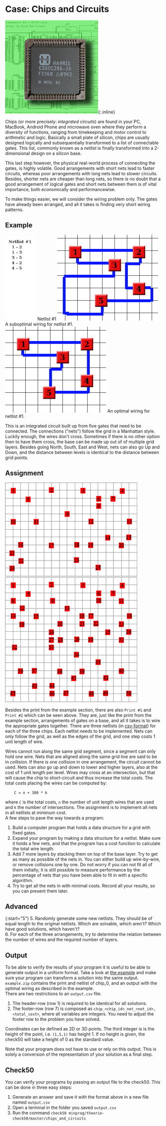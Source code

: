 # Case: Chips and Circuits
![een foto van een centrale computerprocessor van Intel uit 1982, genaamd Harris, met op de achtergrond een diagram van een electronische schakeling in de Commodore 64 homecomputer](Chipsandcircuits2.jpg){:.inline}

Chips (or more precisely: *integrated circuits*) are found in your PC, MacBook, Android Phone and microwave oven where they perform a diversity of functions, ranging from timekeeping and motor control to arithmetic and logic. Basically a small plate of silicon, chips are usually designed logically and subsequentially transformed to a list of connectable gates. This list, commonly known as a *netlist* is finally transformed into a 2-dimensional design on a silicon base.

This last step however, the physical real-world process of connecting the gates, is highly volatile. Good arrangements with short nets lead to faster circuits, whereas poor arrangements with long nets lead to slower circuits. Besides, shorter nets are cheaper than long nets, so there is no doubt that a good arrangement of logical gates and short nets between them is of vital importance, both economically and performancewise.

To make things easier, we will consider the wiring problem only. The gates have already been arranged, and all it takes is finding very short wiring patterns.


## Example
![](chip0_net1_list.gif) Netlist #1
![](chip0_net1_subopt.gif) A suboptimal wiring for netlist #1.
![](chip0_net1_opt.gif) An optimal wiring for netlist #1.

This is an integrated circuit built up from five gates that need to be connected. The connections ("nets") follow the grid in a Manhattan style. Luckily enough, the wires don't cross. Sometimes if there is no other option then to have them cross, the base can be made up out of of multiple grid layers. Besides going North, South, East and West, nets can also go Up and Down, and the distance between levels is identical to the distance between grid points.


## Assignment
![](Print1.gif)
![](Print2.gif)

Besides the print from the example section, there are also `Print #1` and `Print #2` which can be seen above.
They are, just like the print from the example section, arrangements of gates on a base, and all it takes is to wire the appropriate gates together. 
There are three netlists (in [csv-format](gates&netlists.zip)) for each of the three chips. Each netlist needs to be implemented. 
Nets can only follow the grid, as well as the edges of the grid, and one step costs 1 unit length of wire. 

Wires cannot run along the same grid segment, since a segment can only hold one wire. 
Nets that are aligned along the same grid line are said to be in _collision_. 
If there is one collision in one arrangement, the circuit cannot be used. 
Nets can also go up and down to lower and higher layers, also at the cost of 1 unit length per level. 
Wires may cross at an intersection, but that will cause the chip to short-circuit and thus increase the total costs. 
The total costs placing the wires can be computed by:

        C = n + 300 * k

where `C` is the total costs, `n` the number of unit length wires that are used and `k` the number of intersections. 
The assignment is to implement all nets in all netlists at minimum cost.  
A few steps to pave the way towards a program:

1. Build a computer program that holds a data structure for a grid with fixed gates. 
2. Expand your program by making a data structure for a netlist. Make sure it holds a few nets, and that the program has a cost function to calculate the total wire length.
3. Add 7 more layers by stacking them on top of the base layer. Try to get as many as possible of the nets in. You can either build up wire-by-wire, or remove collisions one by one. Do not worry if you can not fit all of them initially; it is still possible to measure performance by the percentage of nets that you have been able to fit in with a specific algorithm.
4. Try to get all the nets in with minimal costs. Record all your results, so you can present them later.


## Advanced

{:start="5"}
5. Randomly generate some new netlists. They should be of equal length to the original netlists. Which are solvable, which aren't? Which have good solutions, which haven't?  
6. For each of the three arrangements, try to determine the relation between the number of wires and the required number of layers.  


## Output
To be able to verify the results of your program it is useful to be able to generate output in a uniform format.
Take a look at [the example](example.zip) and make sure your program can transform a solution into the same output.
`example.zip` contains the print and netlist of chip_0, and an output with the optimal wiring as described in the example.  
There are two restrictions to an `output.csv` file:

1. The header-row (row 1) is required to be identical for all solutions.
2. The footer-row (row 7) is composed as `chip_<chip_id>_net_<net_id>,<total_cost>`, where all variables are integers.
You need to adjust the footer row to the problem you have solved.  

Coordinates can be defined as 2D or 3D points. 
The third integer is is the height of the point, i.e. `(1,5,1)` has height 1.
If no height is given, the check50 will take a height of 0 as the standard value.

Note that your program does not have to use or rely on this output. This is solely a conversion of the representation of your solution as a final step.


## Check50
You can verify your programs by passing an output file to the check50. This can be done in three easy steps:

1. Generate an answer and save it with the format above in a new file named `output.csv`
2. Open a terminal in the folder you saved `output.csv`
3. Run the command `check50 minprog/theorie-check50/master/chips_and_circuits`
